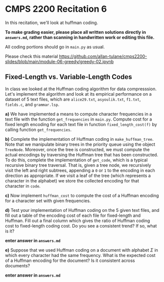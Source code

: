   # CMPS 2200 Recitation 6

In this recitation, we'll look at huffman coding.

**To make grading easier, please place all written solutions directly in `answers.md`, rather than scanning in handwritten work or editing this file.**

All coding portions should go in `main.py` as usual.

Please check this material https://github.com/allan-tulane/cmps2200-slides/blob/main/module-06-greedy/greedy-02.ipynb


## Fixed-Length vs. Variable-Length Codes

In class we looked at the Huffman coding algorithm for data
compresssion. Let's implement the algorithm and look at its empirical
performance on a dataset of 5 text files, which are `alice29.txt`, `asyoulik.txt`, `f1.txt`, `fields.c`, and `grammar.lsp`.

**a)** We have implemented a means to compute character frequencies
  in a text file with the function `get_frequencies` in
  `main.py`. Compute cost for a fixed length encoding for each text
  file in function `fixed_length_cost(f)` by calling function `get_frequencies`.

**b)** Complete the implementation of Huffman coding in
  `make_huffman_tree`. Note that we manipulate binary trees in the
  priority queue using the object `TreeNode`. Moreover, once the tree
  is constructed, we must compute the actual encodings by traversing
  the Huffman tree that has been constructed. To do this, complete the
  implementation of `get_code`, which is a typical recursive binary
  tree traversal. That is, given a tree node, we recursively visit the
  left and right subtrees, appending a `0` or `1` to the encoding in
  each direction as appropriate. If we visit a leaf of the tree (which
  represents a character in the alphabet) we store the
  collected encoding for that character in `code`.

**c)** Now implement `huffman_cost` to compute the cost of a Huffman
  encoding for a character set with given frequencies.

**d)** Test your implementation of Huffman coding on the 5 given text
files, and fill out a table of the encoding cost of each file for
fixed-length and Huffman. Fill out a final column which gives the
ratio of Huffman coding cost to fixed-length coding cost. Do you see a
consistent trend? If so, what is it?

**enter answer in `answers.md`**


**e)** Suppose that we used Huffman coding on a document with alphabet $\Sigma$ in
  which every character had the same frequency. What is the expected
  cost of a Huffman encoding for the document? Is it consistent across
  documents?

**enter answer in `answers.md`**
